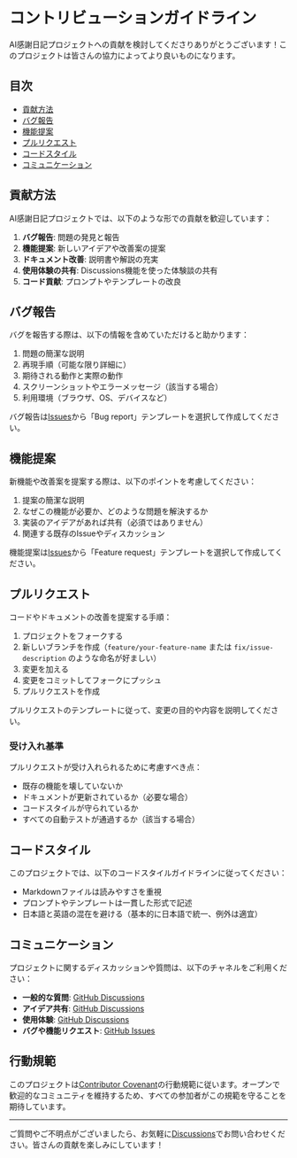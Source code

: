 # コントリビューションガイドライン

AI感謝日記プロジェクトへの貢献を検討してくださりありがとうございます！このプロジェクトは皆さんの協力によってより良いものになります。

## 目次
- [貢献方法](#貢献方法)
- [バグ報告](#バグ報告)
- [機能提案](#機能提案)
- [プルリクエスト](#プルリクエスト)
- [コードスタイル](#コードスタイル)
- [コミュニケーション](#コミュニケーション)

## 貢献方法

AI感謝日記プロジェクトでは、以下のような形での貢献を歓迎しています：

1. **バグ報告**: 問題の発見と報告
2. **機能提案**: 新しいアイデアや改善案の提案
3. **ドキュメント改善**: 説明書や解説の充実
4. **使用体験の共有**: Discussions機能を使った体験談の共有
5. **コード貢献**: プロンプトやテンプレートの改良

## バグ報告

バグを報告する際は、以下の情報を含めていただけると助かります：

1. 問題の簡潔な説明
2. 再現手順（可能な限り詳細に）
3. 期待される動作と実際の動作
4. スクリーンショットやエラーメッセージ（該当する場合）
5. 利用環境（ブラウザ、OS、デバイスなど）

バグ報告は[Issues](https://github.com/yourusername/ai-gratitude-journal/issues)から「Bug report」テンプレートを選択して作成してください。

## 機能提案

新機能や改善案を提案する際は、以下のポイントを考慮してください：

1. 提案の簡潔な説明
2. なぜこの機能が必要か、どのような問題を解決するか
3. 実装のアイデアがあれば共有（必須ではありません）
4. 関連する既存のIssueやディスカッション

機能提案は[Issues](https://github.com/yourusername/ai-gratitude-journal/issues)から「Feature request」テンプレートを選択して作成してください。

## プルリクエスト

コードやドキュメントの改善を提案する手順：

1. プロジェクトをフォークする
2. 新しいブランチを作成（`feature/your-feature-name` または `fix/issue-description` のような命名が好ましい）
3. 変更を加える
4. 変更をコミットしてフォークにプッシュ
5. プルリクエストを作成

プルリクエストのテンプレートに従って、変更の目的や内容を説明してください。

### 受け入れ基準

プルリクエストが受け入れられるために考慮すべき点：

- 既存の機能を壊していないか
- ドキュメントが更新されているか（必要な場合）
- コードスタイルが守られているか
- すべての自動テストが通過するか（該当する場合）

## コードスタイル

このプロジェクトでは、以下のコードスタイルガイドラインに従ってください：

- Markdownファイルは読みやすさを重視
- プロンプトやテンプレートは一貫した形式で記述
- 日本語と英語の混在を避ける（基本的に日本語で統一、例外は適宜）

## コミュニケーション

プロジェクトに関するディスカッションや質問は、以下のチャネルをご利用ください：

- **一般的な質問**: [GitHub Discussions](https://github.com/yourusername/ai-gratitude-journal/discussions/categories/q-a)
- **アイデア共有**: [GitHub Discussions](https://github.com/yourusername/ai-gratitude-journal/discussions/categories/ideas)
- **使用体験**: [GitHub Discussions](https://github.com/yourusername/ai-gratitude-journal/discussions/categories/show-and-tell)
- **バグや機能リクエスト**: [GitHub Issues](https://github.com/yourusername/ai-gratitude-journal/issues)

## 行動規範

このプロジェクトは[Contributor Covenant](https://www.contributor-covenant.org/version/2/0/code_of_conduct/)の行動規範に従います。オープンで歓迎的なコミュニティを維持するため、すべての参加者がこの規範を守ることを期待しています。

---

ご質問やご不明点がございましたら、お気軽に[Discussions](https://github.com/yourusername/ai-gratitude-journal/discussions)でお問い合わせください。皆さんの貢献を楽しみにしています！
